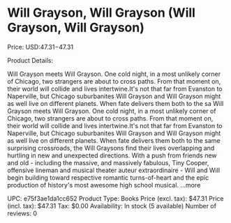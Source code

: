 # Will Grayson, Will Grayson (Will Grayson, Will Grayson)

Price: USD:$47.31-$47.31

Product Details:

Will Grayson meets Will Grayson. One cold night, in a most unlikely corner of Chicago, two strangers are about to cross paths. From that moment on, their world will collide and lives intertwine.It's not that far from Evanston to Naperville, but Chicago suburbanites Will Grayson and Will Grayson might as well live on different planets. When fate delivers them both to the sa Will Grayson meets Will Grayson. One cold night, in a most unlikely corner of Chicago, two strangers are about to cross paths. From that moment on, their world will collide and lives intertwine.It's not that far from Evanston to Naperville, but Chicago suburbanites Will Grayson and Will Grayson might as well live on different planets. When fate delivers them both to the same surprising crossroads, the Will Graysons find their lives overlapping and hurtling in new and unexpected directions. With a push from friends new and old - including the massive, and massively fabulous, Tiny Cooper, offensive lineman and musical theater auteur extraordinaire - Will and Will begin building toward respective romantic turns-of-heart and the epic production of history's most awesome high school musical. ...more

UPC: e75f3ae1da1cc652
Product Type: Books
Price (excl. tax): $47.31
Price (incl. tax): $47.31
Tax: $0.00
Availability: In stock (5 available)
Number of reviews: 0
